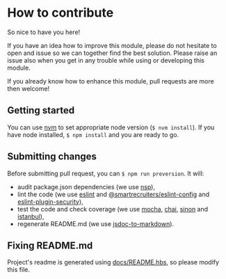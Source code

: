 # How to contribute

So nice to have you here! 

If you have an idea how to improve this module, please do not hesitate to open and issue so we can together find the
best solution. Please raise an issue also when you get in any trouble while using or developing this module.

If you already know how to enhance this module, pull requests are more then welcome!

## Getting started

You can use [nvm](https://github.com/creationix/nvm) to set appropriate node version (`$ nvm install`).
If you have node installed, `$ npm install` and you are ready to go.

## Submitting changes

Before submitting pull request, you can `$ npm run preversion`. It will:

 * audit package.json dependencies (we use [nsp](https://nodesecurity.io/)),
 * lint the code (we use [eslint](https://eslint.org/) and [@smartrecruiters/eslint-config](https://www.npmjs.com/package/@smartrecruiters/eslint-config) and [eslint-plugin-security](https://github.com/nodesecurity/eslint-plugin-security)),
 * test the code and check coverage (we use [mocha](https://mochajs.org/), [chai](http://www.chaijs.com/api/bdd/), [sinon](http://sinonjs.org/) and [istanbul](https://istanbul.js.org/)),
 * regenerate README.md (we use [jsdoc-to-markdown](https://www.npmjs.com/package/jsdoc-to-markdown)).

## Fixing README.md

Project's readme is generated using [docs/README.hbs](docs/README.hbs), so please modify this file.
